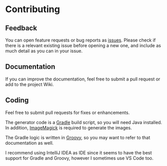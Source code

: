 # Contributing

## Feedback
You can open feature requests or bug reports as 
[issues](https://github.com/edward3h/numbers_addon/issues). Please check 
if there is a relevant existing issue before opening a new one, and
include as much detail as you can in your issue.

## Documentation
If you can improve the documentation, feel free to submit a pull request or
add to the project Wiki.

## Coding
Feel free to submit pull requests for fixes or enhancements.

The generator code is a [Gradle](https://gradle.org/) build script, so you will need Java installed. In addition, [ImageMagick](https://imagemagick.org/) is required to generate the images.

The Gradle logic is written in [Groovy](https://groovy-lang.org/index.html), so you may want to refer to that documentation as well.

I recommend using IntelliJ IDEA as IDE since it seems to have the best support
for Gradle and Groovy, however I sometimes use VS Code too.

